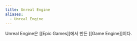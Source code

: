 ```yaml
---
title: Unreal Engine
aliases:
  - Unreal Engine
---
```


Unreal Engine은 [[Epic Games]]에서 만든 [[Game Engine]]이다.